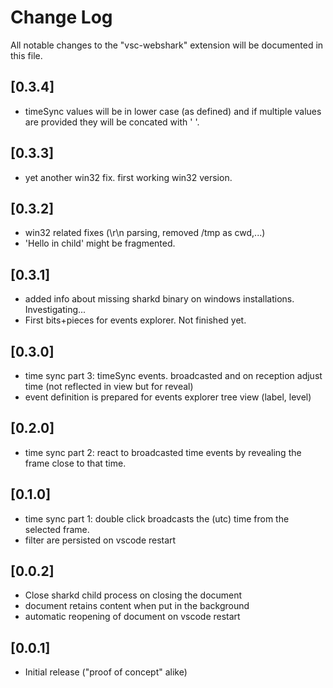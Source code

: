 # Change Log

All notable changes to the "vsc-webshark" extension will be documented in this file.

## [0.3.4]
- timeSync values will be in lower case (as defined) and if multiple values are provided they will be concated with ' '.

## [0.3.3]
- yet another win32 fix. first working win32 version.

## [0.3.2]
- win32 related fixes (\r\n parsing, removed /tmp as cwd,...)
- 'Hello in child' might be fragmented.

## [0.3.1]
- added info about missing sharkd binary on windows installations. Investigating...
- First bits+pieces for events explorer. Not finished yet.

## [0.3.0]
- time sync part 3: timeSync events. broadcasted and on reception adjust time (not reflected in view but for reveal)
- event definition is prepared for events explorer tree view (label, level)

## [0.2.0]
- time sync part 2: react to broadcasted time events by revealing the frame close to that time.

## [0.1.0]
- time sync part 1: double click broadcasts the (utc) time from the selected frame.
- filter are persisted on vscode restart

## [0.0.2]
- Close sharkd child process on closing the document
- document retains content when put in the background
- automatic reopening of document on vscode restart

## [0.0.1]

- Initial release ("proof of concept" alike)
